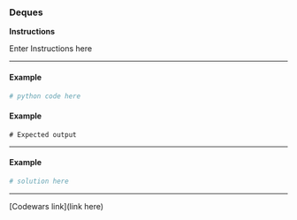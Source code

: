 ### Deques

**Instructions**

Enter Instructions here

---

#### Example

```python
# python code here
```

#### Example

```
# Expected output
```

---

#### Example

```python
# solution here
```

---

[Codewars link](link here)
